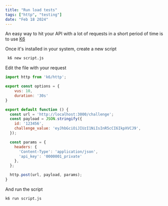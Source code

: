 ```yaml
---
title: "Run load tests"
tags: ["http", "testing"]
date: "Feb 18 2024"
---
```

An easy way to hit your API with a lot of requests in a short period of time is to use [K6](https://k6.io/)

Once it's installed in your system, create a new script 

```bash
 k6 new script.js
```

Edit the file with your request 

```javascript
import http from 'k6/http';

export const options = {
    vus: 10,
    duration: '30s'
}

export default function () {
  const url = 'http://localhost:3000/challenge';
  const payload = JSON.stringify({
    id: '123456',
    challenge_value: 'eyJhbGciOiJIUzI1NiIsInR5cCI6IkpXVCJ9',
  });

  const params = {
    headers: {
      'Content-Type': 'application/json',
      'api_key': '0000001_private'
    },
  };

  http.post(url, payload, params);
}
```

And run the script
```bash
k6 run script.js
```